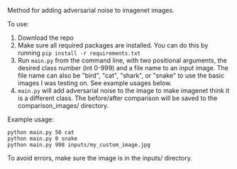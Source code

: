 Method for adding adversarial noise to imagenet images.

To use: 
1. Download the repo
2. Make sure all required packages are installed. You can do this by running `pip install -r requirements.txt`
3. Run `main.py` from the command line, with two positional arguments, the desired class number (int 0-999) and a file name to an input image. The file name can also be "bird", "cat", "shark", or "snake" to use the basic images I was testing on. See example usages below.
4. `main.py` will add adversarial noise to the image to make imagenet think it is a different class. The before/after comparison will be saved to the comparison_images/ directory.


Example usage: 

```
python main.py 50 cat
python main.py 0 snake
python main.py 998 inputs/my_custom_image.jpg
```

To avoid errors, make sure the image is in the inputs/ directory.